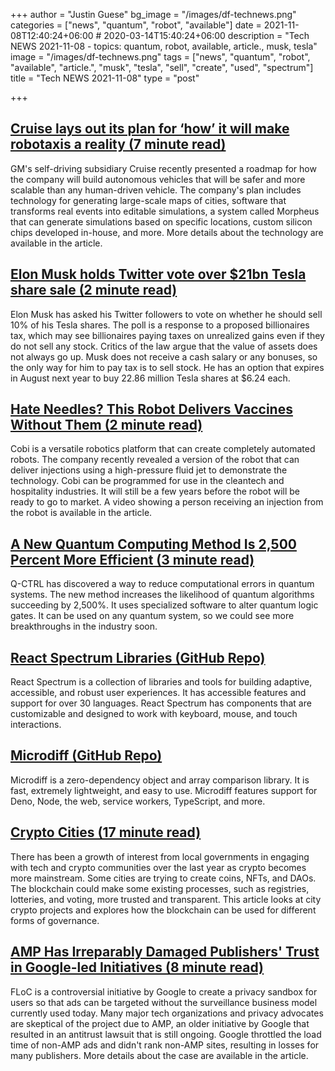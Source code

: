 +++
author = "Justin Guese"
bg_image = "/images/df-technews.png"
categories = ["news", "quantum", "robot", "available"]
date = 2021-11-08T12:40:24+06:00 # 2020-03-14T15:40:24+06:00
description = "Tech NEWS 2021-11-08 - topics: quantum, robot, available, article., musk, tesla"
image = "/images/df-technews.png"
tags = ["news", "quantum", "robot", "available", "article.", "musk", "tesla", "sell", "create", "used", "spectrum"]
title = "Tech NEWS 2021-11-08"
type = "post"

+++

## [Cruise lays out its plan for ‘how’ it will make robotaxis a reality (7 minute read)](https://techcrunch.com/2021/11/05/cruise-lays-out-its-plan-for-how-it-will-make-robotaxis-a-reality/)

GM's self-driving subsidiary Cruise recently presented a roadmap for how the company will build autonomous vehicles that will be safer and more scalable than any human-driven vehicle. The company's plan includes technology for generating large-scale maps of cities, software that transforms real events into editable simulations, a system called Morpheus that can generate simulations based on specific locations, custom silicon chips developed in-house, and more. More details about the technology are available in the article.

## [Elon Musk holds Twitter vote over $21bn Tesla share sale (2 minute read)](https://www.bbc.com/news/business-59182278)

Elon Musk has asked his Twitter followers to vote on whether he should sell 10% of his Tesla shares. The poll is a response to a proposed billionaires tax, which may see billionaires paying taxes on unrealized gains even if they do not sell any stock. Critics of the law argue that the value of assets does not always go up. Musk does not receive a cash salary or any bonuses, so the only way for him to pay tax is to sell stock. He has an option that expires in August next year to buy 22.86 million Tesla shares at $6.24 each.

## [Hate Needles? This Robot Delivers Vaccines Without Them (2 minute read)](https://interestingengineering.com/hate-needles-this-robot-delivers-vaccines-without-them)

Cobi is a versatile robotics platform that can create completely automated robots. The company recently revealed a version of the robot that can deliver injections using a high-pressure fluid jet to demonstrate the technology. Cobi can be programmed for use in the cleantech and hospitality industries. It will still be a few years before the robot will be ready to go to market. A video showing a person receiving an injection from the robot is available in the article.

## [A New Quantum Computing Method Is 2,500 Percent More Efficient (3 minute read)](https://interestingengineering.com/a-new-quantum-computing-method-is-2500-percent-more-efficient)

Q-CTRL has discovered a way to reduce computational errors in quantum systems. The new method increases the likelihood of quantum algorithms succeeding by 2,500%. It uses specialized software to alter quantum logic gates. It can be used on any quantum system, so we could see more breakthroughs in the industry soon.

## [React Spectrum Libraries (GitHub Repo)](https://github.com/adobe/react-spectrum)

React Spectrum is a collection of libraries and tools for building adaptive, accessible, and robust user experiences. It has accessible features and support for over 30 languages. React Spectrum has components that are customizable and designed to work with keyboard, mouse, and touch interactions.

## [Microdiff (GitHub Repo)](https://github.com/AsyncBanana/microdiff)

Microdiff is a zero-dependency object and array comparison library. It is fast, extremely lightweight, and easy to use. Microdiff features support for Deno, Node, the web, service workers, TypeScript, and more.

## [Crypto Cities (17 minute read)](https://vitalik.ca/general/2021/10/31/cities.html)

There has been a growth of interest from local governments in engaging with tech and crypto communities over the last year as crypto becomes more mainstream. Some cities are trying to create coins, NFTs, and DAOs. The blockchain could make some existing processes, such as registries, lotteries, and voting, more trusted and transparent. This article looks at city crypto projects and explores how the blockchain can be used for different forms of governance.

## [AMP Has Irreparably Damaged Publishers' Trust in Google-led Initiatives (8 minute read)](https://wptavern.com/amp-has-irreparably-damaged-publishers-trust-in-google-led-initiatives)

FLoC is a controversial initiative by Google to create a privacy sandbox for users so that ads can be targeted without the surveillance business model currently used today. Many major tech organizations and privacy advocates are skeptical of the project due to AMP, an older initiative by Google that resulted in an antitrust lawsuit that is still ongoing. Google throttled the load time of non-AMP ads and didn't rank non-AMP sites, resulting in losses for many publishers. More details about the case are available in the article.

